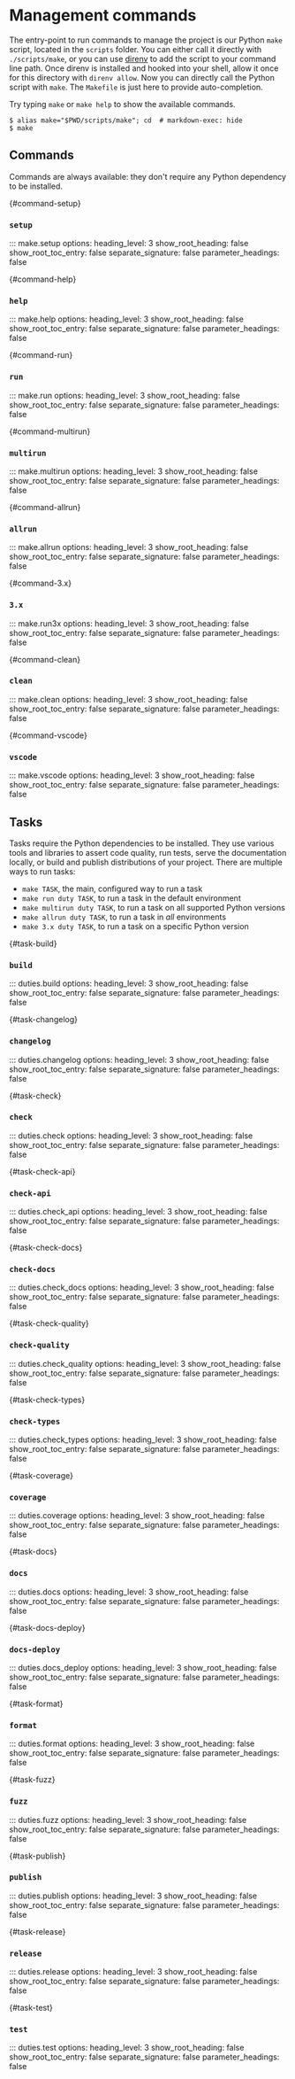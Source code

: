 # Management commands

The entry-point to run commands to manage the project is our Python `make` script, located in the `scripts` folder. You can either call it directly with `./scripts/make`, or you can use [direnv](https://direnv.net/) to add the script to your command line path. Once direnv is installed and hooked into your shell, allow it once for this directory with `direnv allow`. Now you can directly call the Python script with `make`. The `Makefile` is just here to provide auto-completion.

Try typing `make` or `make help` to show the available commands.

```console exec="1" source="console" id="make-help1"
$ alias make="$PWD/scripts/make"; cd  # markdown-exec: hide
$ make
```

## Commands

Commands are always available: they don't require any Python dependency to be installed.

[](){#command-setup}

### `setup`

::: make.setup
    options:
        heading_level: 3
        show_root_heading: false
        show_root_toc_entry: false
        separate_signature: false
        parameter_headings: false

[](){#command-help}

### `help`

::: make.help
    options:
        heading_level: 3
        show_root_heading: false
        show_root_toc_entry: false
        separate_signature: false
        parameter_headings: false

[](){#command-run}

### `run`

::: make.run
    options:
        heading_level: 3
        show_root_heading: false
        show_root_toc_entry: false
        separate_signature: false
        parameter_headings: false

[](){#command-multirun}

### `multirun`

::: make.multirun
    options:
        heading_level: 3
        show_root_heading: false
        show_root_toc_entry: false
        separate_signature: false
        parameter_headings: false

[](){#command-allrun}

### `allrun`

::: make.allrun
    options:
        heading_level: 3
        show_root_heading: false
        show_root_toc_entry: false
        separate_signature: false
        parameter_headings: false

[](){#command-3.x}

### `3.x`

::: make.run3x
    options:
        heading_level: 3
        show_root_heading: false
        show_root_toc_entry: false
        separate_signature: false
        parameter_headings: false

[](){#command-clean}

### `clean`

::: make.clean
    options:
        heading_level: 3
        show_root_heading: false
        show_root_toc_entry: false
        separate_signature: false
        parameter_headings: false

[](){#command-vscode}

### `vscode`

::: make.vscode
    options:
        heading_level: 3
        show_root_heading: false
        show_root_toc_entry: false
        separate_signature: false
        parameter_headings: false

## Tasks

Tasks require the Python dependencies to be installed. They use various tools and libraries to assert code quality, run tests, serve the documentation locally, or build and publish distributions of your project. There are multiple ways to run tasks:

- `make TASK`, the main, configured way to run a task
- `make run duty TASK`, to run a task in the default environment
- `make multirun duty TASK`, to run a task on all supported Python versions
- `make allrun duty TASK`, to run a task in *all* environments
- `make 3.x duty TASK`, to run a task on a specific Python version

[](){#task-build}

### `build`

::: duties.build
    options:
        heading_level: 3
        show_root_heading: false
        show_root_toc_entry: false
        separate_signature: false
        parameter_headings: false

[](){#task-changelog}

### `changelog`

::: duties.changelog
    options:
        heading_level: 3
        show_root_heading: false
        show_root_toc_entry: false
        separate_signature: false
        parameter_headings: false

[](){#task-check}

### `check`

::: duties.check
    options:
        heading_level: 3
        show_root_heading: false
        show_root_toc_entry: false
        separate_signature: false
        parameter_headings: false

[](){#task-check-api}

### `check-api`

::: duties.check_api
    options:
        heading_level: 3
        show_root_heading: false
        show_root_toc_entry: false
        separate_signature: false
        parameter_headings: false

[](){#task-check-docs}

### `check-docs`

::: duties.check_docs
    options:
        heading_level: 3
        show_root_heading: false
        show_root_toc_entry: false
        separate_signature: false
        parameter_headings: false

[](){#task-check-quality}

### `check-quality`

::: duties.check_quality
    options:
        heading_level: 3
        show_root_heading: false
        show_root_toc_entry: false
        separate_signature: false
        parameter_headings: false

[](){#task-check-types}

### `check-types`

::: duties.check_types
    options:
        heading_level: 3
        show_root_heading: false
        show_root_toc_entry: false
        separate_signature: false
        parameter_headings: false

[](){#task-coverage}

### `coverage`

::: duties.coverage
    options:
        heading_level: 3
        show_root_heading: false
        show_root_toc_entry: false
        separate_signature: false
        parameter_headings: false

[](){#task-docs}

### `docs`

::: duties.docs
    options:
        heading_level: 3
        show_root_heading: false
        show_root_toc_entry: false
        separate_signature: false
        parameter_headings: false

[](){#task-docs-deploy}

### `docs-deploy`

::: duties.docs_deploy
    options:
        heading_level: 3
        show_root_heading: false
        show_root_toc_entry: false
        separate_signature: false
        parameter_headings: false

[](){#task-format}

### `format`

::: duties.format
    options:
        heading_level: 3
        show_root_heading: false
        show_root_toc_entry: false
        separate_signature: false
        parameter_headings: false

[](){#task-fuzz}

### `fuzz`

::: duties.fuzz
    options:
        heading_level: 3
        show_root_heading: false
        show_root_toc_entry: false
        separate_signature: false
        parameter_headings: false

[](){#task-publish}

### `publish`

::: duties.publish
    options:
        heading_level: 3
        show_root_heading: false
        show_root_toc_entry: false
        separate_signature: false
        parameter_headings: false

[](){#task-release}

### `release`

::: duties.release
    options:
        heading_level: 3
        show_root_heading: false
        show_root_toc_entry: false
        separate_signature: false
        parameter_headings: false

[](){#task-test}

### `test`

::: duties.test
    options:
        heading_level: 3
        show_root_heading: false
        show_root_toc_entry: false
        separate_signature: false
        parameter_headings: false

